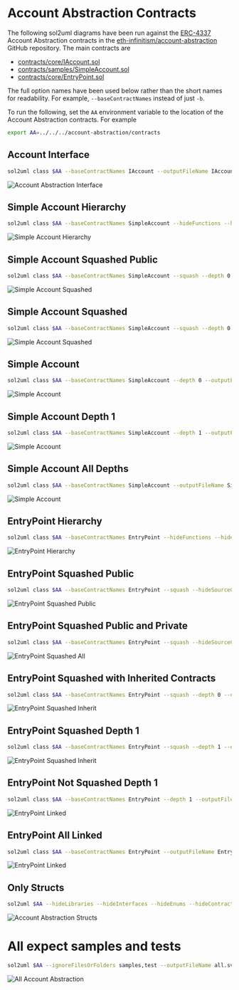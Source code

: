 # Account Abstraction Contracts

The following sol2uml diagrams have been run against the [ERC-4337](https://eips.ethereum.org/EIPS/eip-4337) Account Abstraction contracts in the
[eth-infinitism/account-abstraction](https://github.com/eth-infinitism/account-abstraction)
GitHub repository. The main contracts are

* [contracts/core/IAccount.sol](https://github.com/eth-infinitism/account-abstraction/blob/develop/contracts/interfaces/IAccount.sol)
* [contracts/samples/SimpleAccount.sol](https://github.com/eth-infinitism/account-abstraction/blob/develop/contracts/samples/SimpleAccount.sol)
* [contracts/core/EntryPoint.sol](https://github.com/eth-infinitism/account-abstraction/blob/develop/contracts/core/EntryPoint.sol)

The full option names have been used below rather than the short names for readability.
For example, `--baseContractNames` instead of just `-b`.

To run the following, set the `AA` environment variable to the location of the Account Abstraction contracts. For example
```sh
export AA=../../../account-abstraction/contracts
```

## Account Interface

```sh
sol2uml class $AA --baseContractNames IAccount --outputFileName IAccount.svg
```

![Account Abstraction Interface](./IAccount.svg)

## Simple Account Hierarchy

```sh
sol2uml class $AA --baseContractNames SimpleAccount --hideFunctions --hideVariables --hideEnums --hideStructs --outputFileName SimpleAccountHierarchy.svg
```

![Simple Account Hierarchy](./SimpleAccountHierarchy.svg)

## Simple Account Squashed Public

```sh
sol2uml class $AA --baseContractNames SimpleAccount --squash --depth 0 --hidePrivates --outputFileName SimpleAccountSquashedPub.svg
```

![Simple Account Squashed](./SimpleAccountSquashedPub.svg)

## Simple Account Squashed

```sh
sol2uml class $AA --baseContractNames SimpleAccount --squash --depth 0 --outputFileName SimpleAccountSquashed.svg
```

![Simple Account Squashed](./SimpleAccountSquashed.svg)


## Simple Account

```sh
sol2uml class $AA --baseContractNames SimpleAccount --depth 0 --outputFileName SimpleAccountDepth0.svg
```

![Simple Account](./SimpleAccountDepth0.svg)

## Simple Account Depth 1

```sh
sol2uml class $AA --baseContractNames SimpleAccount --depth 1 --outputFileName SimpleAccountDepth1.svg
```

![Simple Account](./SimpleAccountDepth1.svg)

## Simple Account All Depths

```sh
sol2uml class $AA --baseContractNames SimpleAccount --outputFileName SimpleAccountLinked.svg
```

![Simple Account](./SimpleAccountLinked.svg)

## EntryPoint Hierarchy

```sh
sol2uml class $AA --baseContractNames EntryPoint --hideFunctions --hideVariables --hideEnums --hideStructs --outputFileName EntryPointHierarchy.svg
```

![EntryPoint Hierarchy](./EntryPointHierarchy.svg)

## EntryPoint Squashed Public

```sh
sol2uml class $AA --baseContractNames EntryPoint --squash --hideSourceContract --hidePrivates --depth 0 --outputFileName EntryPointSquashedPub.svg
```

![EntryPoint Squashed Public](./EntryPointSquashedPub.svg)

## EntryPoint Squashed Public and Private

```sh
sol2uml class $AA --baseContractNames EntryPoint --squash --hideSourceContract --depth 0 --outputFileName EntryPointSquashedAll.svg
```

![EntryPoint Squashed All](./EntryPointSquashedAll.svg)

## EntryPoint Squashed with Inherited Contracts

```sh
sol2uml class $AA --baseContractNames EntryPoint --squash --depth 0 --outputFileName EntryPointSquashedInherit.svg
```

![EntryPoint Squashed Inherit](./EntryPointSquashedInherit.svg)

## EntryPoint Squashed Depth 1

```sh
sol2uml class $AA --baseContractNames EntryPoint --squash --depth 1 --outputFileName EntryPointSquashedDepth1.svg
```

![EntryPoint Squashed Inherit](./EntryPointSquashedDepth1.svg)

## EntryPoint Not Squashed Depth 1

```sh
sol2uml class $AA --baseContractNames EntryPoint --depth 1 --outputFileName EntryPointLinked.svg
```

![EntryPoint Linked](./EntryPointLinked.svg)

## EntryPoint All Linked

```sh
sol2uml class $AA --baseContractNames EntryPoint --outputFileName EntryPointLinkedAll.svg
```

![EntryPoint Linked](./EntryPointLinkedAll.svg)

## Only Structs

```sh
sol2uml $AA --hideLibraries --hideInterfaces --hideEnums --hideContracts --hideContracts --outputFileName AAStructs.svg
```

![Account Abstraction Structs](./AAStructs.svg)

# All expect samples and tests

```sh
sol2uml $AA --ignoreFilesOrFolders samples,test --outputFileName all.svg
```

![All Account Abstraction](./all.svg)
